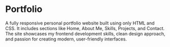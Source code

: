 # Portfolio
A fully responsive personal portfolio website built using only HTML and CSS. It includes sections like Home, About Me, Skills, Projects, and Contact. The site showcases my frontend development skills, clean design approach, and passion for creating modern, user-friendly interfaces.

